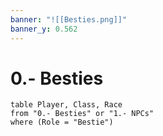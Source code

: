 ```yaml
---
banner: "![[Besties.png]]"
banner_y: 0.562
---
```

# 0.- Besties
```dataview
table Player, Class, Race
from "0.- Besties" or "1.- NPCs"
where (Role = "Bestie")
```
